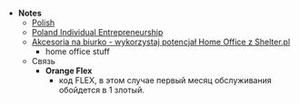 - **Notes**
	- [Polish](Polish.md)
	- [Poland Individual Entrepreneurship](Poland%20Individual%20Entrepreneurship.md)
	- [Akcesoria na biurko - wykorzystaj potencjał Home Office z Shelter.pl](https://shelter.pl/product-category/akcesoria-na-biurko/)
		- home office stuff
	- Связь
		- **Orange Flex**
		    - код FLEX, в этом случае первый месяц обслуживания обойдется в 1 злотый.